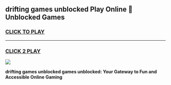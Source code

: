 
## drifting games unblocked Play Online 👋 Unblocked Games
<h3>
<a href="https://premium.freeplayer.one?title=drifting_games_unblocked&ref=19F">CLICK TO PLAY</a></h3>
<hr>

<h3>
<a href="https://premium.freeplayer.one?title=drifting_games_unblocked&ref=19F">CLICK 2 PLAY</a>
  
</h3>

<a href="https://premium.freeplayer.one?title=drifting_games_unblocked&ref=19F"><img src="https://clearcache.store/games.png"></a>


**drifting games unblocked games unblocked: Your Gateway to Fun and Accessible Online Gaming**
